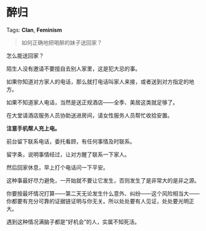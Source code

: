 # 醉归

Tags: **Clan**, **Feminism**

> 如何正确地把喝醉的妹子送回家？



怎么能送回家？

陌生人没有邀请不要擅自去别人家里，这是犯大忌的事。

如果你知道对方家人的电话，那么就打电话叫家人来接，或者送到对方指定的地方。

如果不知道家人电话，当然是送正规酒店——全季、美居这类就足够了。

在大堂请酒店服务人员协助送进房间，请女性服务人员帮忙收拾安置。

**注意手机帮人充上电。**

前台留下联系电话，委托看顾，有任何事情及时联系。

留字条，说明事情经过，让对方醒了联系一下家人。

然后回家休息，早上打个电话问一下平安。

  


这种事最好尽力避免，一开始就不要让它发生，否则发生了是非常大的是非之源。

你要按最坏情况打算——第二天无论发生什么意外、纠纷——这个风险相当大——你都要有充分可靠的证据链证明与你无关。所以处处要有人见证，处处要光明正大。

遇到这种情况满脑子都是“好机会”的人，实属不知死活。



